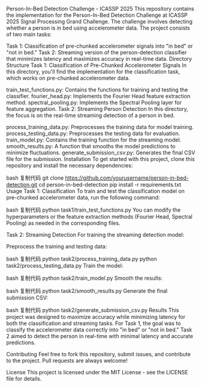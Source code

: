 Person-In-Bed Detection Challenge - ICASSP 2025
This repository contains the implementation for the Person-In-Bed Detection Challenge at ICASSP 2025 Signal Processing Grand Challenge. The challenge involves detecting whether a person is in bed using accelerometer data. The project consists of two main tasks:

Task 1: Classification of pre-chunked accelerometer signals into "in bed" or "not in bed."
Task 2: Streaming version of the person-detection classifier that minimizes latency and maximizes accuracy in real-time data.
Directory Structure
Task 1: Classification of Pre-Chunked Accelerometer Signals
In this directory, you'll find the implementation for the classification task, which works on pre-chunked accelerometer data.

train_test_functions.py: Contains the functions for training and testing the classifier.
fourier_head.py: Implements the Fourier Head feature extraction method.
spectral_pooling.py: Implements the Spectral Pooling layer for feature aggregation.
Task 2: Streaming Person Detection
In this directory, the focus is on the real-time streaming detection of a person in bed.

process_training_data.py: Preprocesses the training data for model training.
process_testing_data.py: Preprocesses the testing data for evaluation.
train_model.py: Contains the training function for the streaming model.
smooth_results.py: A function that smooths the model predictions to minimize fluctuations.
generate_submission_csv.py: Generates the final CSV file for the submission.
Installation
To get started with this project, clone this repository and install the necessary dependencies:

bash
复制代码
git clone https://github.com/yourusername/person-in-bed-detection.git
cd person-in-bed-detection
pip install -r requirements.txt
Usage
Task 1: Classification
To train and test the classification model on pre-chunked accelerometer data, run the following command:

bash
复制代码
python task1/train_test_functions.py
You can modify the hyperparameters or the feature extraction methods (Fourier Head, Spectral Pooling) as needed in the corresponding files.

Task 2: Streaming Detection
For training the streaming detection model:

Preprocess the training and testing data:

bash
复制代码
python task2/process_training_data.py
python task2/process_testing_data.py
Train the model:

bash
复制代码
python task2/train_model.py
Smooth the results:

bash
复制代码
python task2/smooth_results.py
Generate the final submission CSV:

bash
复制代码
python task2/generate_submission_csv.py
Results
This project was designed to maximize accuracy while minimizing latency for both the classification and streaming tasks. For Task 1, the goal was to classify the accelerometer data correctly into "in bed" or "not in bed." Task 2 aimed to detect the person in real-time with minimal latency and accurate predictions.

Contributing
Feel free to fork this repository, submit issues, and contribute to the project. Pull requests are always welcome!

License
This project is licensed under the MIT License - see the LICENSE file for details.

